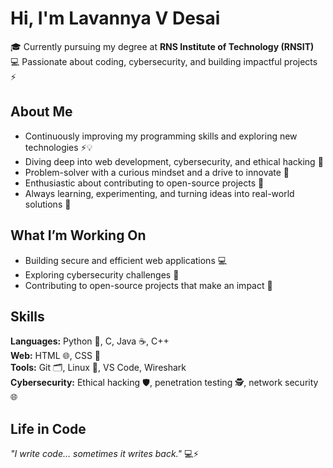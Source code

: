 # Hi, I'm Lavannya V Desai

🎓 Currently pursuing my degree at **RNS Institute of Technology (RNSIT)**  
💻 Passionate about coding, cybersecurity, and building impactful projects ⚡

## About Me
- Continuously improving my programming skills and exploring new technologies ⚡💡
- Diving deep into web development, cybersecurity, and ethical hacking 🔐
- Problem-solver with a curious mindset and a drive to innovate 🧠
- Enthusiastic about contributing to open-source projects 🌱
- Always learning, experimenting, and turning ideas into real-world solutions 🚀

## What I’m Working On
- Building secure and efficient web applications 💻
- Exploring cybersecurity challenges 🔐
- Contributing to open-source projects that make an impact 🌟

## Skills
**Languages:** Python 🐍, C, Java ☕, C++  
**Web:** HTML 🌐, CSS 🎨  
**Tools:** Git 🗂️, Linux 🐧, VS Code, Wireshark  
**Cybersecurity:** Ethical hacking 🛡️, penetration testing 🕵️, network security 🌐

## Life in Code
*"I write code… sometimes it writes back."* 💻⚡
